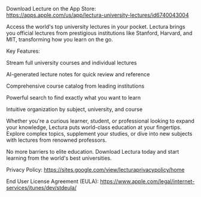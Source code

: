 Download Lecture on the App Store:
https://apps.apple.com/us/app/lectura-university-lectures/id6740043004

Access the world's top university lectures in your pocket. Lectura brings you official lectures from prestigious institutions like Stanford, Harvard, and MIT, transforming how you learn on the go.


Key Features:


Stream full university courses and individual lectures

AI-generated lecture notes for quick review and reference

Comprehensive course catalog from leading institutions

Powerful search to find exactly what you want to learn

Intuitive organization by subject, university, and course


Whether you're a curious learner, student, or professional looking to expand your knowledge, Lectura puts world-class education at your fingertips. Explore complex topics, supplement your studies, or dive into new subjects with lectures from renowned professors.


No more barriers to elite education. Download Lectura today and start learning from the world's best universities.


Privacy Policy: https://sites.google.com/view/lecturaprivacypolicy/home

End User License Agreement (EULA): https://www.apple.com/legal/internet-services/itunes/dev/stdeula/
